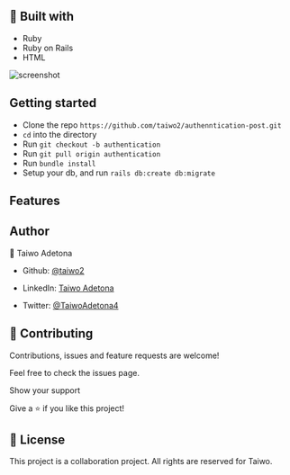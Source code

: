 
## 🔧 Built with<a name = "built_using"></a>

- Ruby
- Ruby on Rails
- HTML

![screenshot](./app/assets/images/Authentic.png)


## Getting started

- Clone the repo `https://github.com/taiwo2/authenntication-post.git`
- `cd` into the directory
- Run `git checkout -b authentication`
- Run `git pull origin authentication`
- Run `bundle install`
- Setup your db, and run `rails db:create db:migrate`

## Features


## Author

👤 Taiwo Adetona

- Github: [@taiwo2](https://github.com/taiwo2)

- LinkedIn: [Taiwo Adetona](https://www.linkedin.com/in/taiwo-adetona/)

- Twitter: [@TaiwoAdetona4](https://twitter.com/TaiwoAdetona4/)

## 🤝 Contributing

Contributions, issues and feature requests are welcome!

Feel free to check the issues page.

Show your support

Give a ⭐️ if you like this project!

## 📝 License

This project is a collaboration project. All rights are reserved for Taiwo.